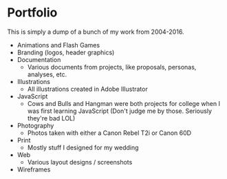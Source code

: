 # Portfolio
This is simply a dump of a bunch of my work from 2004-2016. 

- Animations and Flash Games
- Branding (logos, header graphics)
- Documentation
  - Various documents from projects, like proposals, personas, analyses, etc.
- Illustrations
  - All illustrations created in Adobe Illustrator
- JavaScript
  - Cows and Bulls and Hangman were both projects for college when I was first learning JavaScript
  (Don't judge me by those. Seriously they're bad LOL)
- Photography
  - Photos taken with either a Canon Rebel T2i or Canon 60D
- Print
  - Mostly stuff I designed for my wedding
- Web
  - Various layout designs / screenshots
- Wireframes
